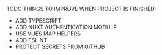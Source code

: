 TODO THINGS TO IMPROVE WHEN PROJECT IS FINISHED:
- ADD TYPESCRIPT
- ADD NUXT AUTHENTICATION MODULE
- USE VUES MAP HELPERS
- ADD ESLINT
- PROTECT SECRETS FROM GITHUB
